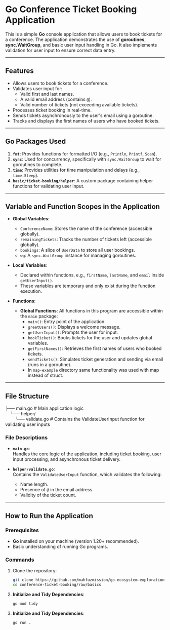 # Go Conference Ticket Booking Application

This is a simple **Go** console application that allows users to book tickets for a conference. The application demonstrates the use of **goroutines**, **sync.WaitGroup**, and basic user input handling in Go. It also implements validation for user input to ensure correct data entry.

---

## Features

- Allows users to book tickets for a conference.
- Validates user input for:
    - Valid first and last names.
    - A valid email address (contains `@`).
    - Valid number of tickets (not exceeding available tickets).
- Processes ticket booking in real-time.
- Sends tickets asynchronously to the user's email using a goroutine.
- Tracks and displays the first names of users who have booked tickets.

---

## Go Packages Used

1. **`fmt`**: Provides functions for formatted I/O (e.g., `Println`, `Printf`, `Scan`).
2. **`sync`**: Used for concurrency, specifically with `sync.WaitGroup` to wait for goroutines to complete.
3. **`time`**: Provides utilities for time manipulation and delays (e.g., `time.Sleep`).
4. **`basic/ticket-booking/helper`**: A custom package containing helper functions for validating user input.

---

## Variable and Function Scopes in the Application

- **Global Variables**:
    - `ConferenceName`: Stores the name of the conference (accessible globally).
    - `remainingTickets`: Tracks the number of tickets left (accessible globally).
    - `bookings`: A slice of `UserData` to store all user bookings.
    - `wg`: A `sync.WaitGroup` instance for managing goroutines.

- **Local Variables**:
    - Declared within functions, e.g., `firstName`, `lastName`, and `email` inside `getUserInput()`.
    - These variables are temporary and only exist during the function execution.

- **Functions**:
    - **Global Functions**: All functions in this program are accessible within the `main` package:
        - `main()`: Entry point of the application.
        - `greetUsers()`: Displays a welcome message.
        - `getUserInput()`: Prompts the user for input.
        - `bookTicket()`: Books tickets for the user and updates global variables.
        - `getFirstNames()`: Retrieves the first names of users who booked tickets.
        - `sendTickets()`: Simulates ticket generation and sending via email (runs in a goroutine).
        - In `map-example` directory same functionality was used with map instead of struct.  
---

## File Structure

├── main.go # Main application logic  
&nbsp;&nbsp;&nbsp;&nbsp;└── helper/  
&nbsp;&nbsp;&nbsp;&nbsp;&nbsp;&nbsp;&nbsp;&nbsp;└── validate.go # Contains the ValidateUserInput function for validating user inputs

### File Descriptions

- **`main.go`**:  
  Handles the core logic of the application, including ticket booking, user input processing, and asynchronous ticket delivery.

- **`helper/validate.go`**:  
  Contains the `ValidateUserInput` function, which validates the following:
    - Name length.
    - Presence of `@` in the email address.
    - Validity of the ticket count.

---

## How to Run the Application

### Prerequisites

- **Go** installed on your machine (version 1.20+ recommended).
- Basic understanding of running Go programs.

### Commands
1. Clone the repository:

   ```bash
   git clone https://github.com/mahfuzmission/go-ecosystem-exploration
   cd conference-ticket-booking/raw/basics
2. **Initialize and Tidy Dependencies**:
   ```bash
   go mod tidy
3. **Initialize and Tidy Dependencies**:
   ```bash
   go run .
